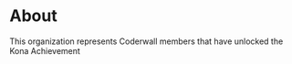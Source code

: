 About
=====

This organization represents Coderwall members that have unlocked the Kona Achievement  